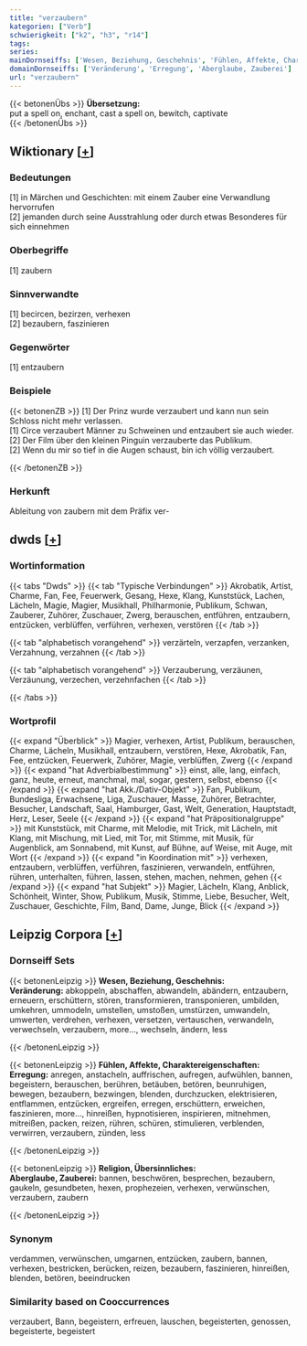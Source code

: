 ```yaml
---
title: "verzaubern"
kategorien: ["Verb"]
schwierigkeit: ["k2", "h3", "r14"]
tags:
series:
mainDornseiffs: ['Wesen, Beziehung, Geschehnis', 'Fühlen, Affekte, Charaktereigenschaften', 'Religion, Übersinnliches']
domainDornseiffs: ['Veränderung', 'Erregung', 'Aberglaube, Zauberei']
url: "verzaubern"
---
```


{{< betonenÜbs >}}
**Übersetzung:**  
put a spell on, enchant, cast a spell on, bewitch, captivate  
{{< /betonenÜbs >}}

## Wiktionary [[+](https://de.wiktionary.org/wiki/verzaubern)]

### Bedeutungen
[1] in Märchen und Geschichten: mit einem Zauber eine Verwandlung hervorrufen  
[2] jemanden durch seine Ausstrahlung oder durch etwas Besonderes für sich einnehmen  

### Oberbegriffe
[1] zaubern  

### Sinnverwandte
[1] becircen, bezirzen, verhexen  
[2] bezaubern, faszinieren  

### Gegenwörter
[1] entzaubern  

### Beispiele
{{< betonenZB >}}
[1] Der Prinz wurde verzaubert und kann nun sein Schloss nicht mehr verlassen.  
[1] Circe verzaubert Männer zu Schweinen und entzaubert sie auch wieder.  
[2] Der Film über den kleinen Pinguin verzauberte das Publikum.  
[2] Wenn du mir so tief in die Augen schaust, bin ich völlig verzaubert.  

{{< /betonenZB >}}
### Herkunft
Ableitung von zaubern mit dem Präfix ver-  



## dwds [[+](https://www.dwds.de/wb/verzaubern)]

### Wortinformation
{{< tabs "Dwds" >}}
{{< tab "Typische Verbindungen" >}}
Akrobatik, Artist, Charme, Fan, Fee, Feuerwerk, Gesang, Hexe, Klang, Kunststück, Lachen, Lächeln, Magie, Magier, Musikhall, Philharmonie, Publikum, Schwan, Zauberer, Zuhörer, Zuschauer, Zwerg, berauschen, entführen, entzaubern, entzücken, verblüffen, verführen, verhexen, verstören
{{< /tab >}}

{{< tab "alphabetisch vorangehend" >}}
verzärteln, verzapfen, verzanken, Verzahnung, verzahnen
{{< /tab >}}

{{< tab "alphabetisch vorangehend" >}}
Verzauberung, verzäunen, Verzäunung, verzechen, verzehnfachen
{{< /tab >}}

{{< /tabs >}}

### Wortprofil
{{< expand "Überblick" >}} Magier, verhexen, Artist, Publikum, berauschen, Charme, Lächeln, Musikhall, entzaubern, verstören, Hexe, Akrobatik, Fan, Fee, entzücken, Feuerwerk, Zuhörer, Magie, verblüffen, Zwerg {{< /expand >}}
{{< expand "hat Adverbialbestimmung" >}} einst, alle, lang, einfach, ganz, heute, erneut, manchmal, mal, sogar, gestern, selbst, ebenso {{< /expand >}}
{{< expand "hat Akk./Dativ-Objekt" >}} Fan, Publikum, Bundesliga, Erwachsene, Liga, Zuschauer, Masse, Zuhörer, Betrachter, Besucher, Landschaft, Saal, Hamburger, Gast, Welt, Generation, Hauptstadt, Herz, Leser, Seele {{< /expand >}}
{{< expand "hat Präpositionalgruppe" >}} mit Kunststück, mit Charme, mit Melodie, mit Trick, mit Lächeln, mit Klang, mit Mischung, mit Lied, mit Tor, mit Stimme, mit Musik, für Augenblick, am Sonnabend, mit Kunst, auf Bühne, auf Weise, mit Auge, mit Wort {{< /expand >}}
{{< expand "in Koordination mit" >}} verhexen, entzaubern, verblüffen, verführen, faszinieren, verwandeln, entführen, rühren, unterhalten, führen, lassen, stehen, machen, nehmen, gehen {{< /expand >}}
{{< expand "hat Subjekt" >}} Magier, Lächeln, Klang, Anblick, Schönheit, Winter, Show, Publikum, Musik, Stimme, Liebe, Besucher, Welt, Zuschauer, Geschichte, Film, Band, Dame, Junge, Blick {{< /expand >}}

## Leipzig Corpora [[+](https://corpora.uni-leipzig.de/en/res?word=verzaubern&corpusId=deu_newscrawl-public_2018)]

### Dornseiff Sets
{{< betonenLeipzig >}}
**Wesen, Beziehung, Geschehnis:**  
**Veränderung:** abkoppeln, abschaffen, abwandeln, abändern, entzaubern, erneuern, erschüttern, stören, transformieren, transponieren, umbilden, umkehren, ummodeln, umstellen, umstoßen, umstürzen, umwandeln, umwerten, verdrehen, verhexen, versetzen, vertauschen, verwandeln, verwechseln, verzaubern, more..., wechseln, ändern, less  

{{< /betonenLeipzig >}}


{{< betonenLeipzig >}}
**Fühlen, Affekte, Charaktereigenschaften:**  
**Erregung:** anregen, anstacheln, auffrischen, aufregen, aufwühlen, bannen, begeistern, berauschen, berühren, betäuben, betören, beunruhigen, bewegen, bezaubern, bezwingen, blenden, durchzucken, elektrisieren, entflammen, entzücken, ergreifen, erregen, erschüttern, erweichen, faszinieren, more..., hinreißen, hypnotisieren, inspirieren, mitnehmen, mitreißen, packen, reizen, rühren, schüren, stimulieren, verblenden, verwirren, verzaubern, zünden, less  

{{< /betonenLeipzig >}}


{{< betonenLeipzig >}}
**Religion, Übersinnliches:**  
**Aberglaube, Zauberei:** bannen, beschwören, besprechen, bezaubern, gaukeln, gesundbeten, hexen, prophezeien, verhexen, verwünschen, verzaubern, zaubern  

{{< /betonenLeipzig >}}

### Synonym
verdammen, verwünschen, umgarnen, entzücken, zaubern, bannen, verhexen, bestricken, berücken, reizen, bezaubern, faszinieren, hinreißen, blenden, betören, beeindrucken


### Similarity based on Cooccurrences
verzaubert, Bann, begeistern, erfreuen, lauschen, begeisterten, genossen, begeisterte, begeistert

